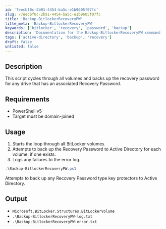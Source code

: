 ```yaml
---
id: '7eecbf0c-2b91-4454-ba5c-e1b9605f07fc'
slug: /7eecbf0c-2b91-4454-ba5c-e1b9605f07fc
title: 'Backup-BitlockerRecoveryPW'
title_meta: 'Backup-BitlockerRecoveryPW'
keywords: ['bitlocker', 'recovery', 'password', 'backup']
description: 'Documentation for the Backup-BitlockerRecoveryPW command to backup BitLocker recovery passwords.'
tags: ['active-directory', 'backup', 'recovery']
draft: false
unlisted: false
---
```


## Description
This script cycles through all volumes and backs up the recovery password for any drive that has an associated Recovery Password.

## Requirements
- PowerShell v5
- Target must be domain-joined

## Usage
1. Starts the loop through all BitLocker volumes.
2. Attempts to back up the Recovery Password to Active Directory for each volume, if one exists.
3. Logs any failures to the error log.

```powershell
.\Backup-BitlockerRecoveryPW.ps1
```
Attempts to back up any Recovery Password type key protectors to Active Directory.

## Output
- `Microsoft.BitLocker.Structures.BitLockerVolume`
- `.\Backup-BitlockerRecoveryPW-log.txt`
- `.\Backup-BitlockerRecoveryPW-error.txt`


